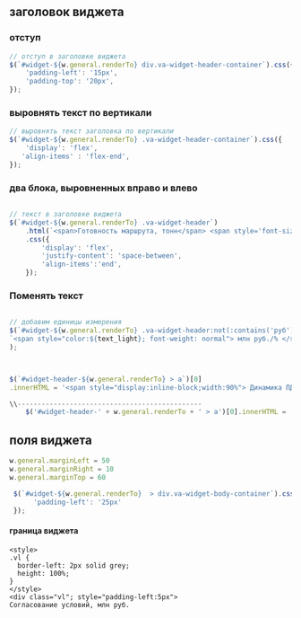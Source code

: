## заголовок виджета

### отступ 
```javascript
// отступ в заголовке виджета
$(`#widget-${w.general.renderTo} div.va-widget-header-container`).css({
    'padding-left': '15px',
    'padding-top': '20px',
});
```
### выровнять текст по вертикали
```javascript
// выровнять текст заголовка по вертикали
$(`#widget-${w.general.renderTo} .va-widget-header-container`).css({
    'display': 'flex',
   'align-items' : 'flex-end',
});
```


### два блока, выровненных вправо и влево
```javascript

// текст в заголовке виджета
$(`#widget-${w.general.renderTo} .va-widget-header`)
    .html(`<span>Готовность маршрута, тонн</span> <span style='font-size:80%; color:coral'>Отправление маршрута: 05.10.2023</span>`)
    .css({
        'display': 'flex',
        'justify-content': 'space-between',
        'align-items':'end',
    });
```

### Поменять текст
```javascript

// добавим единицы измерения
$(`#widget-${w.general.renderTo} .va-widget-header:not(:contains('руб'))`).append(
`<span style="color:${text_light}; font-weight: normal"> млн руб./% </span>`
);



$(`#widget-header-${w.general.renderTo} > a`)[0]
.innerHTML = '<span style="display:inline-block;width:90%"> Динамика ПДЗ </span> <span style="font-weight:normal"> млн руб.</span>';

\\----------------------------------------------
    $('#widget-header-' + w.general.renderTo + ' > a')[0].innerHTML = 'Попали в ТОП-113 <span style="color:#4CAF50; font-size:120%; vertical-align:bottom;">' + var + '</span>';

```


## поля виджета

```javascript
w.general.marginLeft = 50
w.general.marginRight = 10
w.general.marginTop = 60
```


```javascript
 $(`#widget-${w.general.renderTo}  > div.va-widget-body-container`).css({
      'padding-left': '25px'
 });
```

#### граница виджета
```
<style>
.vl {
  border-left: 2px solid grey;
  height: 100%;
}
</style>
<div class="vl"; style="padding-left:5px">
Согласование условий, млн руб.
```
